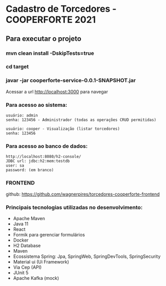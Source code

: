 # Cadastro de Torcedores - COOPERFORTE 2021

## Para executar o projeto

### mvn clean install -DskipTests=true
### cd target
### javar -jar cooperforte-service-0.0.1-SNAPSHOT.jar

Acessar a url [http://localhost:3000](http://localhost:3000) para navegar

### Para acesso ao sistema:

    usuário: admin 
	senha: 123456 - Administrador (todas as operações CRUD permitidas)
	
	usuário: cooper - Visualização (listar torcedores)
	senha: 123456

### Para acesso ao banco de dados:

    http://localhost:8080/h2-console/
    JDBC url: jdbc:h2:mem:testdb
    user: sa
    password: (em branco)

### FRONTEND

github: https://github.com/wagnerpires/torcedores-cooperforte-frontend

### Principais tecnologias utilizadas no desenvolvimento:

* Apache Maven
* Java 11
* React
* Formik para gerenciar formulários
* Docker
* H2 Database
* Maven
* Ecossistema Spring: Jpa, SpringWeb, SpringDevTools, SpringSecurity
* Material ui (Ui Framework)
* Via Cep (API)
* JUnit 5
* Apache Kafka (mock)
